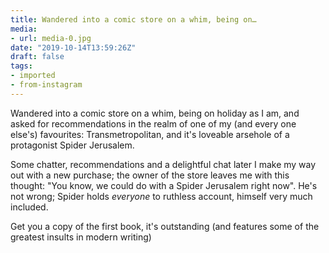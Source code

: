 ```yaml
---
title: Wandered into a comic store on a whim, being on…
media:
- url: media-0.jpg
date: "2019-10-14T13:59:26Z"
draft: false
tags:
- imported
- from-instagram
---
```

Wandered into a comic store on a whim, being on holiday as I am, and asked for recommendations in the realm of one of my \(and every one else's) favourites: Transmetropolitan, and it's loveable arsehole of a protagonist Spider Jerusalem.



Some chatter, recommendations and a delightful chat later I make my way out with a new purchase; the owner of the store  leaves me with this thought: "You know, we could do with a Spider Jerusalem right now". He's not wrong; Spider holds *everyone* to ruthless account, himself very much included.



Get you a copy of the first book, it's outstanding \(and features some of the greatest insults in modern writing)
